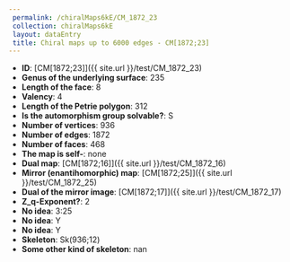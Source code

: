 ```yaml
--- 
 permalink: /chiralMaps6kE/CM_1872_23 
 collection: chiralMaps6kE
 layout: dataEntry
 title: Chiral maps up to 6000 edges - CM[1872;23]
---
```


- **ID**: [CM[1872;23]]({{ site.url }}/test/CM_1872_23)
- **Genus of the underlying surface**: 235
- **Length of the face**: 8
- **Valency**: 4
- **Length of the Petrie polygon**: 312
- **Is the automorphism group solvable?**: S
- **Number of vertices**: 936
- **Number of edges**: 1872
- **Number of faces**: 468
- **The map is self-**: none
- **Dual map**: [CM[1872;16]]({{ site.url }}/test/CM_1872_16)
- **Mirror (enantihomorphic) map**: [CM[1872;25]]({{ site.url }}/test/CM_1872_25)
- **Dual of the mirror image**: [CM[1872;17]]({{ site.url }}/test/CM_1872_17)
- **Z_q-Exponent?**: 2
- **No idea**:  3:25
- **No idea**: Y
- **No idea**: Y
- **Skeleton**: Sk(936;12)
- **Some other kind of skeleton**: nan
